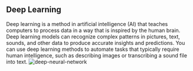 ## Deep Learning
Deep learning is a method in artificial intelligence (AI) that teaches computers to process data in a way that is inspired by the human brain. Deep learning models can recognize complex patterns in pictures, text, sounds, and other data to produce accurate insights and predictions. You can use deep learning methods to automate tasks that typically require human intelligence, such as describing images or transcribing a sound file into text. 
![deep-neural-network](https://github.com/ThisIs-Developer/Python/assets/109382325/a5deb7a9-c230-4679-99a5-028a0dee827d)
